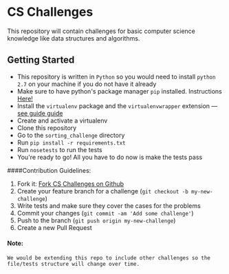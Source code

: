 # CS Challenges

This repository will contain challenges for basic computer science knowledge like data structures and algorithms.

## Getting Started
* This repository is written in `Python` so you would need to install `python 2.7` on your machine if you do not have it already
* Make sure to have python's package manager `pip` installed. Instructions [Here!](http://python-packaging-user-guide.readthedocs.org/en/latest/installing/#install-pip-setuptools-and-wheel)
* Install the `virtualenv` package and the `virtualenvwrapper` extension &mdash; [see guide guide](http://docs.python-guide.org/en/latest/dev/virtualenvs/)
* Create and activate a virtualenv
* Clone this repository
* Go to the `sorting_challenge` directory
* Run `pip install -r requirements.txt`
* Run `nosetests` to run the tests
* You're ready to go! All you have to do now is make the tests pass

####Contribution Guidelines:
1. Fork it: [Fork CS Challenges on Github](https://github.com/andela/cs_challenges/fork)
2. Create your feature branch for a challenge (`git checkout -b my-new-challenge`)
3. Write tests and make sure they cover the cases for the problems
4. Commit your changes (`git commit -am 'Add some challenge'`)
5. Push to the branch (`git push origin my-new-challenge`)
6. Create a new Pull Request

#### Note:
```
We would be extending this repo to include other challenges so the file/tests structure will change over time.
```
